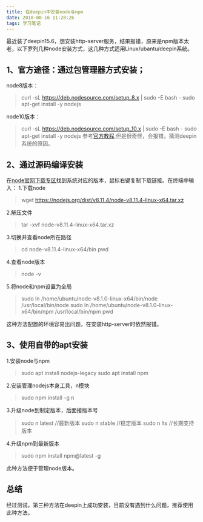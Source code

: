 ```yaml
---
title: 在deepin中安装node与npm
date: 2018-08-16 11:28:26
tags: 学习笔记
---
```

最近装了deepin15.6，想安装http-server服务，结果报错，原来是npm版本太老，以下罗列几种node安装方式，这几种方式适用Linux/ubantu/deepin系统。
## 1、官方途径：通过包管理器方式安装；
node8版本：
>curl -sL https://deb.nodesource.com/setup_8.x | sudo -E bash -
sudo apt-get install -y nodejs

node10版本：
>curl -sL https://deb.nodesource.com/setup_10.x | sudo -E bash -
sudo apt-get install -y nodejs
参考[官方教程](https://nodejs.org/zh-cn/download/package-manager/),但是很奇怪，会报错，猜测deepin系统的原因。
## 2、通过源码编译安装
在[node官网下载专区](https://nodejs.org/en/download/)找到系统对应的版本，鼠标右键复制下载链接。在终端中输入：
1.下载node
>wget https://nodejs.org/dist/v8.11.4/node-v8.11.4-linux-x64.tar.xz 

2.解压文件
>tar -xvf node-v8.11.4-linux-x64.tar.xz 

3.切换并查看node所在路径 
>cd node-v8.11.4-linux-x64/bin 
pwd

4.查看node版本
>node -v

5.将node和npm设置为全局
>sudo ln /home/ubuntu/node-v8.1.0-linux-x64/bin/node /usr/local/bin/node
sudo ln /home/ubuntu/node-v8.1.0-linux-x64/bin/npm /usr/local/bin/npm
pwd

这种方法配置的环境容易出问题，在安装http-server时依然报错。
## 3、使用自带的apt安装
1.安装node与npm
>sudo apt install nodejs-legacy
sudo apt install npm

2.安装管理nodejs本身工具，n模块
>sudo npm install -g n

3.升级node到制定版本，后面接版本号
>sudo n latest //最新版本
sudo n stable //稳定版本
sudo n lts //长期支持版本

4.升级npm到最新版本
>sudo npm install npm@latest -g

此种方法便于管理node版本。
## 总结
经过测试，第三种方法在deepin上成功安装，目前没有遇到什么问题，推荐使用此种方法。
